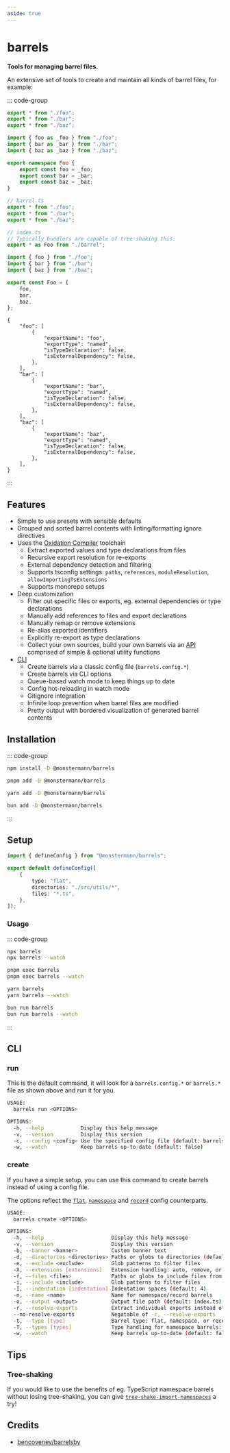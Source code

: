 ```yaml
---
aside: true
---
```


# barrels

**Tools for managing barrel files.**

An extensive set of tools to create and maintain all kinds of barrel files, for example:

::: code-group

```ts [Classic]
export * from "./foo";
export * from "./bar";
export * from "./baz";
```

```ts [Namespace]
import { foo as _foo } from "./foo";
import { bar as _bar } from "./bar";
import { baz as _baz } from "./baz";

export namespace Foo {
    export const foo = _foo;
    export const bar = _bar;
    export const baz = _baz;
}
```

```ts [Tree-shakeble Namespace]
// barrel.ts
export * from "./foo";
export * from "./bar";
export * from "./baz";

// index.ts
// Typically bundlers are capable of tree-shaking this:
export * as Foo from "./barrel";
```

```ts [Record]
import { foo } from "./foo";
import { bar } from "./bar";
import { baz } from "./baz";

export const Foo = {
    foo,
    bar,
    baz,
};
```

```jsonc [JSON]
{
    "foo": [
        {
            "exportName": "foo",
            "exportType": "named",
            "isTypeDeclaration": false,
            "isExternalDependency": false,
        },
    ],
    "bar": [
        {
            "exportName": "bar",
            "exportType": "named",
            "isTypeDeclaration": false,
            "isExternalDependency": false,
        },
    ],
    "baz": [
        {
            "exportName": "baz",
            "exportType": "named",
            "isTypeDeclaration": false,
            "isExternalDependency": false,
        },
    ],
}
```

:::

## Features

- Simple to use presets with sensible defaults
- Grouped and sorted barrel contents with linting/formatting ignore directives
- Uses the [Oxidation Compiler](https://oxc.rs/) toolchain
    - Extract exported values and type declarations from files
    - Recursive export resolution for re-exports
    - External dependency detection and filtering
    - Supports tsconfig settings: `paths`, `references`, `moduleResolution`, `allowImportingTsExtensions`
    - Supports monorepo setups
- Deep customization
    - Filter out specific files or exports, eg. external dependencies or type declarations
    - Manually add references to files and export declarations
    - Manually remap or remove extensions
    - Re-alias exported identifiers
    - Explicitly re-export as type declarations
    - Collect your own sources, build your own barrels via an [API](./API/Guide) comprised of simple & optional utility functions
- [CLI](#cli)
    - Create barrels via a classic config file (`barrels.config.*`)
    - Create barrels via CLI options
    - Queue-based watch mode to keep things up to date
    - Config hot-reloading in watch mode
    - Gitignore integration
    - Infinite loop prevention when barrel files are modified
    - Pretty output with bordered visualization of generated barrel contents

## Installation

::: code-group

```sh [npm]
npm install -D @monstermann/barrels
```

```sh [pnpm]
pnpm add -D @monstermann/barrels
```

```sh [yarn]
yarn add -D @monstermann/barrels
```

```sh [bun]
bun add -D @monstermann/barrels
```

:::

## Setup

```ts [barrels.config.ts]
import { defineConfig } from "@monstermann/barrels";

export default defineConfig([
    {
        type: "flat",
        directories: "./src/utils/*",
        files: "*.ts",
    },
]);
```

### Usage

::: code-group

```sh [npm]
npx barrels
npx barrels --watch
```

```sh [pnpm]
pnpm exec barrels
pnpm exec barrels --watch
```

```sh [yarn]
yarn barrels
yarn barrels --watch
```

```sh [bun]
bun run barrels
bun run barrels --watch
```

:::

## CLI

### run

This is the default command, it will look for a `barrels.config.*` or `barrels.*` file as shown above and run it for you.

```sh
USAGE:
  barrels run <OPTIONS>

OPTIONS:
  -h, --help            Display this help message
  -v, --version         Display this version
  -c, --config <config> Use the specified config file (default: barrels.config.*, barrels.*)
  -w, --watch           Keep barrels up-to-date (default: false)
```

### create

If you have a simple setup, you can use this command to create barrels instead of using a config file.

The options reflect the [`flat`](./Config/flat), [`namespace`](./Config/namespace) and [`record`](./Config/record) config counterparts.

```sh
USAGE:
  barrels create <OPTIONS>

OPTIONS:
  -h, --help                      Display this help message
  -v, --version                   Display this version
  -b, --banner <banner>           Custom banner text
  -d, --directories <directories> Paths or globs to directories (default: $PWD)
  -e, --exclude <exclude>         Glob patterns to filter files
  -X, --extensions [extensions]   Extension handling: auto, remove, or ts:js,tsx:jsx,… (default: auto)
  -f, --files <files>             Paths or globs to include files from
  -i, --include <include>         Glob patterns to filter files
  -I, --indentation [indentation] Indentation spaces (default: 4)
  -n, --name <name>               Name for namespace/record barrels
  -o, --output <output>           Output file path (default: index.ts)
  -r, --resolve-exports           Extract individual exports instead of wildcards
  --no-resolve-exports            Negatable of -r, --resolve-exports
  -t, --type [type]               Barrel type: flat, namespace, or record (default: flat)
  -T, --types [types]             Type handling for namespace barrels: merge, nested, flat (default: flat)
  -w, --watch                     Keep barrels up-to-date (default: false)
```

## Tips

### Tree-shaking

If you would like to use the benefits of eg. TypeScript namespace barrels without losing tree-shaking, you can give [`tree-shake-import-namespaces`](https://michaelostermann.github.io/tree-shake-import-namespaces/) a try!

## Credits

- [bencoveney/barrelsby](https://github.com/bencoveney/barrelsby)
